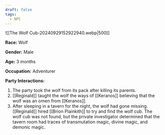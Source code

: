 ```yaml
---
draft: false
tags:
  - NPC
---
```

![[The Wolf Cub-20240929152922940.webp|500]]

**Race:** Wolf

**Gender:** Male

**Age:** 3 months

**Occupation:** Adventurer

**Party Interactions:** 

1. The party took the wolf from its pack after killing its parents. 
2. [[Reginald]] taught the wolf the ways of [[Keranos]] believing that the wolf was an omen from [[Keranos]].
3. After sleeping in a tavern for the night, the wolf had gone missing. [[Reginald]] hired [[Brion Plainkith]] to try and find the wolf cub. The wolf cub was not found, but the private investigator determined that the tavern room had traces of transmutation magic, divine magic, and demonic magic. 